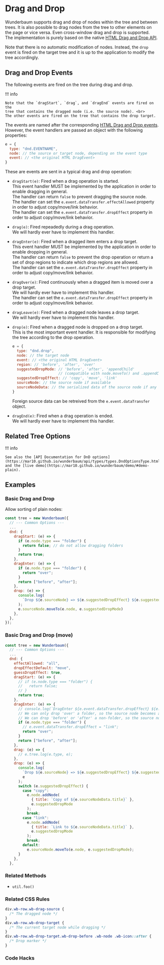 # Drag and Drop

Wunderbaum supports drag and drop of nodes within the tree and between trees.
It is also possible to drag nodes from the tree to other elements on the page or
vice versa. Even cross-window drag and drop is supported. <br>
The implementation is purely based on the native
[HTML Drag and Drop API](https://developer.mozilla.org/en-US/docs/Web/API/HTML_Drag_and_Drop_API).

Note that there is no automatic modification of nodes. Instead, the
`drop` event is fired on the target tree and it is up to the application to
modify the tree accordingly.

## Drag and Drop Events

The following events are fired on the tree during drag and drop.

!!! info

    Note that the `dragStart`, `drag`, and `dragEnd` events are fired on the
    tree that contains the dragged node (i.e. the source node). <br>
    The other events are fired on the tree that contains the drop target.

The events are named after the corresponding
[HTML Drag and Drop events](https://developer.mozilla.org/en-US/docs/Web/API/DragEvent).
However, the event handlers are passed an object with the following properties:

```js
e = {
  type: "dnd.EVENTNAME",
  node: // the source or target node, depending on the event type
  event: // <the original HTML DragEvent>
}
```

These are events are sent in a typical drag and drop operation:

- `dragStart(e)`: Fired when a drag operation is started.<br>
  This event handler MUST be implemented by the application in order to enable
  dragging in general. <br>
  The handler can return `false` to prevent dragging the source node.<br>
  The handler can set the `e.event.dataTransfer.effectAllowed` property in order
  to adjust copy/move/link behavior. <br>
  The handler can set the `e.event.dataTransfer.dropEffect` property in order to
  adjust copy/move/link behavior.

- `drag(e)`: Fired repeadedly during a drag operation.<br>
  We will hardly ever have to implement this handler.

- `dragEnter(e)`: Fired when a dragged item enters a drop target.<br>
  This event handler MUST be implemented by the application in order to enable
  dropping in general. <br>
  The handler can return `false` to prevent the drop operation or return a set
  of drop regions to indicate which drop regions are allowed. <br>
  The handler can set the `e.event.dataTransfer.dropEffect` property in order to
  adjust copy/move/link behavior.

- `dragOver(e)`: Fired continuously when a dragged item is moved over a drop target. <br>
  We will hardly ever have to implement this handler. <br>
  The handler can set the `e.event.dataTransfer.dropEffect` property in order to
  adjust copy/move/link behavior.

- `dragLeave(e)`: Fired when a dragged node leaves a drop target. <br>
  We will hardly ever have to implement this handler.

- `drop(e)`: Fired when a dragged node is dropped on a drop target. <br>
  This is the most important event handler. It is responsible for modifying the
  tree according to the drop operation. <br>

  ```js
  e = {
    type: "dnd.drop",
    node: // the target node
    event: // <the original HTML DragEvent>
    region: // 'before', 'after', 'over'
    suggestedDropMode: // 'before', 'after', 'appendChild'
                       // (compatible with node.moveTo() and .appendChild())
    suggestedDropEffect: // 'copy', 'move', 'link'
    sourceNode: // the source node if available
    sourceNodeData: // the serialized data of the source node if any
  }
  ```

  Foreign source data can be retreived from the `e.event.dataTransfer` object.

- `dragEnd(e)`: Fired when a drag operation is ended.<br>
  We will hardly ever have to implement this handler.

## Related Tree Options

!!! info

    See also the [API Documentation for DnD options](https://mar10.github.io/wunderbaum/api/types/types.DndOptionsType.html)
    and the [live demo](https://mar10.github.io/wunderbaum/demo/#demo-plain).

## Examples

### Basic Drag and Drop

Allow sorting of plain nodes:

```js
const tree = new Wunderbaum({
  // --- Common Options ---
  ...
  dnd: {
    dragStart: (e) => {
      if (e.node.type === "folder") {
        return false; // do not allow dragging folders
      }
      return true;
    },
    dragEnter: (e) => {
      if (e.node.type === "folder") {
        return "over";
      }
      return ["before", "after"];
    },
    drop: (e) => {
      console.log(
        `Drop ${e.sourceNode} => ${e.suggestedDropEffect} ${e.suggestedDropMode} ${e.node}`, e
      );
      e.sourceNode.moveTo(e.node, e.suggestedDropMode)
    },
  },
});
```

### Basic Drag and Drop (move)

```js
const tree = new Wunderbaum({
  // --- Common Options ---
  ...
  dnd: {
    effectAllowed: "all",
    dropEffectDefault: "move",
    guessDropEffect: true,
    dragStart: (e) => {
      // if (e.node.type === "folder") {
      //   return false;
      // }
      return true;
    },
    dragEnter: (e) => {
      // console.log(`DragEnter ${e.event.dataTransfer.dropEffect} ${e.node}`, e);
      // We can only drop 'over' a folder, so the source node becomes a child.
      // We can drop 'before' or 'after' a non-folder, so the source node becomes a sibling.
      if (e.node.type === "folder") {
        // e.event.dataTransfer.dropEffect = "link";
        return "over";
      }
      return ["before", "after"];
    },
    drag: (e) => {
      // e.tree.log(e.type, e);
    },
    drop: (e) => {
      console.log(
        `Drop ${e.sourceNode} => ${e.suggestedDropEffect} ${e.suggestedDropMode} ${e.node}`,
        e
      );
      switch (e.suggestedDropEffect) {
        case "copy":
          e.node.addNode(
            { title: `Copy of ${e.sourceNodeData.title}` },
            e.suggestedDropMode
          );
          break;
        case "link":
          e.node.addNode(
            { title: `Link to ${e.sourceNodeData.title}` },
            e.suggestedDropMode
          );
          break;
        default:
          e.sourceNode.moveTo(e.node, e.suggestedDropMode);
      }
    },
  },
```

### Related Methods

- `util.foo()`

### Related CSS Rules

```css
div.wb-row.wb-drag-source {
  /* The dragged node */
}
div.wb-row.wb-drop-target {
  /* The current target node while dragging */
}
div.wb-row.wb-drop-target.wb-drop-before .wb-node .wb-icon::after {
  /* Drop marker */
}
```

### Code Hacks

```js

```
